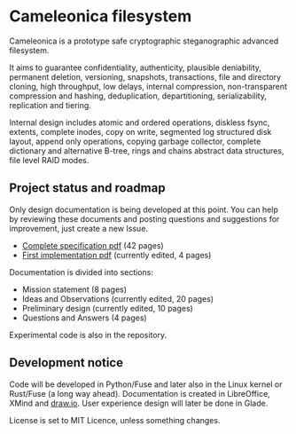   Cameleonica filesystem
==========================

Cameleonica is a prototype safe cryptographic steganographic advanced filesystem.

It aims to guarantee confidentiality, authenticity, plausible deniability, permanent deletion, versioning, snapshots, transactions, file and directory cloning, high throughput, low delays, internal compression, non-transparent compression and hashing, deduplication, departitioning, serializability, replication and tiering.

Internal design includes atomic and ordered operations, diskless fsync, extents, complete inodes, copy on write, segmented log structured disk layout, append only operations, copying garbage collector, complete dictionary and alternative B-tree, rings and chains abstract data structures, file level RAID modes.

  Project status and roadmap
------------------------------

Only design documentation is being developed at this point. You can help by reviewing these documents and posting questions and suggestions for improvement, just create a new Issue.

- [Complete specification pdf](documentation/combined.pdf) (42 pages)
- [First implementation pdf](documentation/implementation2017.pdf) (currently edited, 4 pages)

Documentation is divided into sections:

- Mission statement (8 pages)
- Ideas and Observations (currently edited, 20 pages)
- Preliminary design (currently edited, 10 pages)
- Questions and Answers (4 pages)

Experimental code is also in the repository.

  Development notice
----------------------

Code will be developed in Python/Fuse and later also in the Linux kernel or Rust/Fuse (a long way ahead). Documentation is created in LibreOffice, XMind and [draw.io](https://www.draw.io/). User experience design will later be done in Glade.

License is set to MIT Licence, unless something changes.
